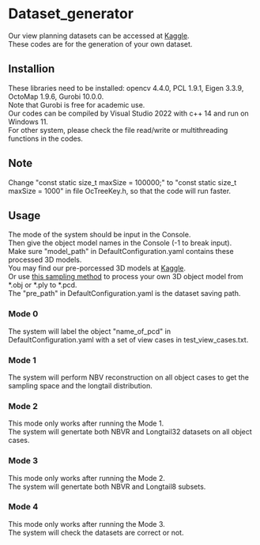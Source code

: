 # Dataset_generator
Our view planning datasets can be accessed at [Kaggle](https://www.kaggle.com/datasets/sicongpan/ma-scvp-dataset).  
These codes are for the generation of your own dataset.  
## Installion
These libraries need to be installed: opencv 4.4.0, PCL 1.9.1, Eigen 3.3.9, OctoMap 1.9.6, Gurobi 10.0.0.  
Note that Gurobi is free for academic use.  
Our codes can be compiled by Visual Studio 2022 with c++ 14 and run on Windows 11.  
For other system, please check the file read/write or multithreading functions in the codes.  
## Note
Change "const static size_t maxSize = 100000;" to "const static size_t maxSize = 1000" in file OcTreeKey.h, so that the code will run faster.  
## Usage
The mode of the system should be input in the Console.  
Then give the object model names in the Console (-1 to break input).  
Make sure "model_path" in DefaultConfiguration.yaml contains these processed 3D models.  
You may find our pre-porcessed 3D models at [Kaggle](https://www.kaggle.com/datasets/sicongpan/ma-scvp-dataset).  
Or use [this sampling method](https://github.com/PointCloudLibrary/pcl/blob/master/tools/mesh_sampling.cpp) to process your own 3D object model from *.obj or *.ply to *.pcd.  
The "pre_path" in DefaultConfiguration.yaml is the dataset saving path.  
### Mode 0
The system will label the object "name_of_pcd" in DefaultConfiguration.yaml with a set of view cases in test_view_cases.txt.  
### Mode 1
The system will perform NBV reconstruction on all object cases to get the sampling space and the longtail distribution.  
### Mode 2
This mode only works after running the Mode 1.  
The system will genertate both NBVR and Longtail32 datasets on all object cases.  
### Mode 3
This mode only works after running the Mode 2.  
The system will genertate both NBVR and Longtail8 subsets.
### Mode 4
This mode only works after running the Mode 3.  
The system will check the datasets are correct or not.  

